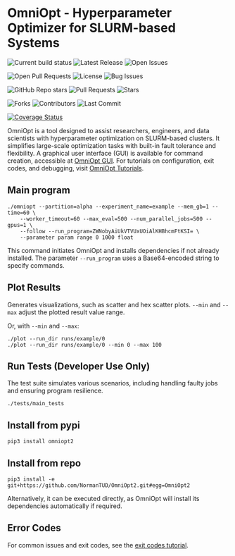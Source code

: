 # OmniOpt - Hyperparameter Optimizer for SLURM-based Systems

![Current build status](https://github.com/NormanTUD/OmniOpt/actions/workflows/main.yml/badge.svg?event=push)
![Latest Release](https://img.shields.io/github/v/release/NormanTUD/OmniOpt)
![Open Issues](https://img.shields.io/github/issues/NormanTUD/OmniOpt)

![Open Pull Requests](https://img.shields.io/github/issues-pr/NormanTUD/OmniOpt)
![License](https://img.shields.io/badge/license-GNU-blue.svg)
![Bug Issues](https://img.shields.io/github/issues/NormanTUD/OmniOpt/bug)

![GitHub Repo stars](https://img.shields.io/github/stars/NormanTUD/OmniOpt)
![Pull Requests](https://img.shields.io/github/issues-pr/NormanTUD/OmniOpt)
![Stars](https://img.shields.io/github/stars/NormanTUD/OmniOpt)

![Forks](https://img.shields.io/github/forks/NormanTUD/OmniOpt)
![Contributors](https://img.shields.io/github/contributors/NormanTUD/OmniOpt)
![Last Commit](https://img.shields.io/github/last-commit/NormanTUD/OmniOpt)

[![Coverage Status](https://coveralls.io/repos/github/NormanTUD/OmniOpt/badge.svg?branch=main)](https://coveralls.io/github/NormanTUD/OmniOpt?branch=main)

OmniOpt is a tool designed to assist researchers, engineers, and data 
scientists with hyperparameter optimization on SLURM-based clusters. It 
simplifies large-scale optimization tasks with built-in fault tolerance and 
flexibility. A graphical user interface (GUI) is available for command 
creation, accessible at [OmniOpt GUI](https://imageseg.scads.de/omniax/). 
For tutorials on configuration, exit codes, and debugging, visit 
[OmniOpt Tutorials](https://imageseg.scads.de/omniax/tutorials.php).

## Main program

```command
./omniopt --partition=alpha --experiment_name=example --mem_gb=1 --time=60 \
    --worker_timeout=60 --max_eval=500 --num_parallel_jobs=500 --gpus=1 \
    --follow --run_program=ZWNobyAiUkVTVUxUOiAlKHBhcmFtKSI= \
    --parameter param range 0 1000 float
```

This command initiates OmniOpt and installs dependencies if not already
installed. The parameter `--run_program` uses a Base64-encoded string to
specify commands.

## Plot Results

Generates visualizations, such as scatter and hex scatter plots.
`--min` and `--max` adjust the plotted result value range.

Or, with `--min` and `--max`:

```command
./plot --run_dir runs/example/0
./plot --run_dir runs/example/0 --min 0 --max 100
```

## Run Tests (Developer Use Only)

The test suite simulates various scenarios, including handling faulty
jobs and ensuring program resilience.

```command
./tests/main_tests
```

## Install from pypi

```command
pip3 install omniopt2
```

## Install from repo

```command
pip3 install -e git+https://github.com/NormanTUD/OmniOpt2.git#egg=OmniOpt2
```

Alternatively, it can be executed directly, as OmniOpt will install its dependencies automatically if required.

## Error Codes

For common issues and exit codes, see the 
[exit codes tutorial](https://imageseg.scads.de/omniax/tutorials.php?tutorial=exit_codes_and_bash_scripting).
